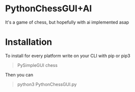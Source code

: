 # PythonChessGUI+AI
 It's a game of chess, but hopefully with ai implemented asap
# Installation
To install for every platform write on your CLI with pip or pip3

>PySimpleGUI
>chess

Then you can

>python3 PythonChessGUI.py
